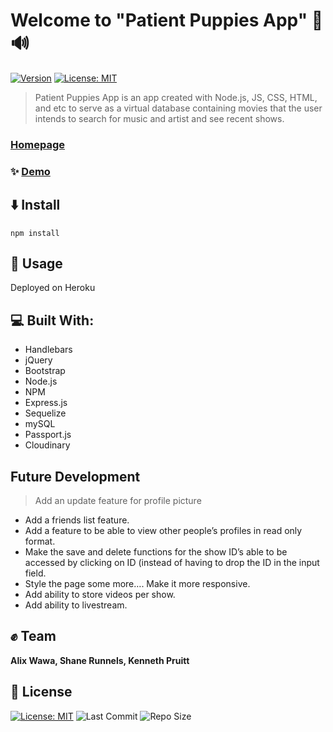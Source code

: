 # Welcome to **"Patient Puppies App"** :musical_note: :loud_sound:
[![Version](https://img.shields.io/badge/version-1.0.0-blue.svg?cacheSeconds=2592000)]()
[![License: MIT](https://img.shields.io/badge/License-MIT-yellow.svg)](https://opensource.org/licenses/MIT)


> Patient Puppies App is an app created with Node.js, JS, CSS, HTML, and etc to serve as a virtual database containing movies that the user intends to search for music and artist and see recent shows. 

### [Homepage](https://patientpuppies.herokuapp.com/)

### ✨ [Demo](https://drive.google.com/file/d/1Y_57XUJfJDmWcrQ3EMCRSJ9Wcy7D0wIg/view)

## :arrow_down: Install 

```
npm install 

```

## :arrow_up_small: Usage

Deployed on Heroku

## :computer: Built With: 

- Handlebars
- jQuery
- Bootstrap
- Node.js
- NPM
- Express.js
- Sequelize
- mySQL
- Passport.js
- Cloudinary


## Future Development 

> Add an update feature for profile picture
- Add a friends list feature.
- Add a feature to be able to view other people’s profiles in read only format.
- Make the save and delete functions for the show ID’s able to be accessed by clicking on ID (instead of having to drop the ID in the input field. 
- Style the page some more…. Make it more responsive. 
- Add ability to store videos per show.
- Add ability to livestream. 


## :fist: Team

 **Alix Wawa, Shane Runnels, Kenneth Pruitt**


## 📝 License

  [![License: MIT](https://img.shields.io/badge/License-MIT-yellow.svg)](https://opensource.org/licenses/MIT) ![Last Commit](https://img.shields.io/github/last-commit/alixwawa/patientpuppies) ![Repo Size](https://img.shields.io/github/repo-size/alixwawa/patientpuppies)
